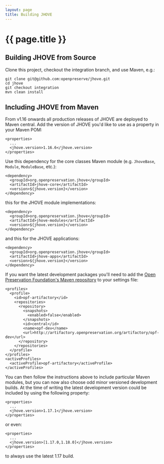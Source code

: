 ```yaml
---
layout: page
title: Building JHOVE
---
```

{{ page.title }}
================

Building JHOVE from Source
--------------------------
Clone this project, checkout the integration branch, and use Maven, e.g.:

    git clone git@github.com:openpreserve/jhove.git
    cd jhove
    git checkout integration
    mvn clean install

Including JHOVE from Maven
--------------------------
From v1.16 onwards all production releases of JHOVE are deployed to Maven central. Add the version of JHOVE you'd like to use as a property in your Maven
POM:

    <properties>
      ...
      <jhove.version>1.16.6</jhove.version>
    </properties>

Use this dependency for the core classes Maven module (e.g. `JhoveBase`, `Module`, `ModuleBase`, etc.):

    <dependency>
      <groupId>org.openpreservation.jhove</groupId>
      <artifactId>jhove-core</artifactId>
      <version>${jhove.version}</version>
    </dependency>

this for the JHOVE module implementations:

    <dependency>
      <groupId>org.openpreservation.jhove</groupId>
      <artifactId>jhove-modules</artifactId>
      <version>${jhove.version}</version>
    </dependency>

and this for the JHOVE applications:

    <dependency>
      <groupId>org.openpreservation.jhove</groupId>
      <artifactId>jhove-apps</artifactId>
      <version>${jhove.version}</version>
    </dependency>

If you want the latest development packages you'll need to add the [Open Preservation Foundation's Maven repository](http://artifactory.openpreservation.org/artifactory/opf-dev) to your settings file:

    <profiles>
      <profile>
        <id>opf-artifactory</id>
        <repositories>
          <repository>
            <snapshots>
              <enabled>false</enabled>
            </snapshots>
            <id>central</id>
            <name>opf-dev</name>
            <url>http://artifactory.openpreservation.org/artifactory/opf-dev</url>
          </repository>
        </repositories>
      </profile>
    </profiles>
    <activeProfiles>
      <activeProfile>opf-artifactory</activeProfile>
    </activeProfiles>

You can then follow the instructions above to include particular Maven modules,
but you can now also choose odd minor versioned development builds. At the time
of writing the latest development version could be included by using the following property:

    <properties>
      ...
      <jhove.version>1.17.1</jhove.version>
    </properties>

or even:

    <properties>
      ...
      <jhove.version>[1.17.0,1.18.0]</jhove.version>
    </properties>

to always use the latest 1.17 build.
